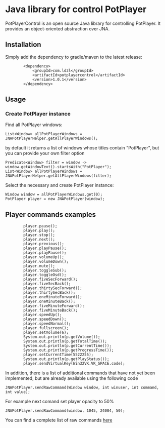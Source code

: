 # Java library for control PotPlayer

PotPlayerControl is an open source Java library for controlling PotPlayer. It provides an object-oriented abstraction over JNA.

## Installation

Simply add the dependency to gradle/maven to the latest release:

```
        <dependency>
            <groupId>com.ld3l</groupId>
            <artifactId>potplayercontrol</artifactId>
            <version>1.0.1</version>
        </dependency>
```

## Usage

### Create PotPlayer instance

Find all PotPlayer windows:
```
List<Window> allPotPlayerWindows = JNAPotPlayerHelper.getAllPlayerWindows();
```

by default it returns a list of windows whose titles contain "PotPlayer", but you can provide your own filter option

```
Predicate<Window> filter = window -> window.getWindowText().startsWith("PotPlayer");
List<Window> allPotPlayerWindows = JNAPotPlayerHelper.getAllPlayerWindows(filter);
```

Select the necessary and create PotPlayer instance:
```
Window window = allPotPlayerWindows.get(0);
PotPlayer player = new JNAPotPlayer(window);
```

## Player commands examples

```
        player.pause();
        player.play();
        player.stop();
        player.next();
        player.previous();
        player.playPause();
        player.playPause();
        player.volumeUp();
        player.volumeDown();
        player.mute();
        player.toggleSub();
        player.toggleOsd();
        player.fiveSecForward();
        player.fiveSecBack();
        player.thirtySecForward();
        player.thirtySecBack();
        player.oneMinuteForward();
        player.oneMinuteBack();
        player.fiveMinuteForward();
        player.fiveMinuteBack();
        player.speedUp();
        player.speedDown();
        player.speedNormal();
        player.fullscreen();
        player.setVolume(6);
        System.out.println(p.getVolume());
        System.out.println(p.getTotalTime());
        System.out.println(p.getCurrentTime());
        System.out.println(p.getProgressTime());
        player.setCurrentTime(5522255);
        System.out.println(p.getPlayStatus());
        player.sendVirtualKey(Win32VK.VK_SPACE.code);
```
In addition, there is a list of additional commands that have not yet been implemented, but are already available using the following code
```
JNAPotPlayer.sendRawCommand(Window window, int winuser, int command, int value);
```
For example next comand set player opacity to 50%
```
JNAPotPlayer.sendRawCommand(window, 1045, 24004, 50);
```
You can find a complete list of raw commands [here](raw.md)
